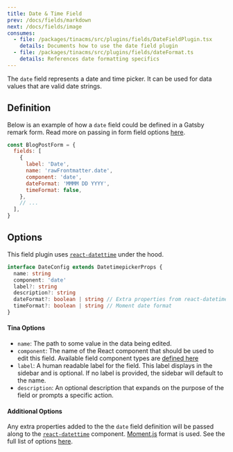```yaml
---
title: Date & Time Field
prev: /docs/fields/markdown
next: /docs/fields/image
consumes:
  - file: /packages/tinacms/src/plugins/fields/DateFieldPlugin.tsx
    details: Documents how to use the date field plugin
  - file: /packages/tinacms/src/plugins/fields/dateFormat.ts
    details: References date formatting specifics
---
```


The `date` field represents a date and time picker. It can be used for data values that are valid date strings.

## Definition

Below is an example of how a `date` field could be defined in a Gatsby remark form. Read more on passing in form field options [here](/docs/gatsby/markdown#customizing-remark-forms).

```javascript
const BlogPostForm = {
  fields: [
    {
      label: 'Date',
      name: 'rawFrontmatter.date',
      component: 'date',
      dateFormat: 'MMMM DD YYYY',
      timeFormat: false,
    },
    // ...
  ],
}
```

## Options

This field plugin uses [`react-datettime`](https://www.npmjs.com/package/react-datetime) under the hood.

```typescript
interface DateConfig extends DatetimepickerProps {
  name: string
  component: 'date'
  label?: string
  description?: string
  dateFormat?: boolean | string // Extra properties from react-datetime
  timeFormat?: boolean | string // Moment date format
}
```

#### Tina Options

- `name`: The path to some value in the data being edited.
- `component`: The name of the React component that should be used to edit this field. Available field component types are [defined here](/docs/concepts/fields#field-types)
- `label`: A human readable label for the field. This label displays in the sidebar and is optional. If no label is provided, the sidebar will default to the name.
- `description`: An optional description that expands on the purpose of the field or prompts a specific action.

#### Additional Options

Any extra properties added to the the `date` field definition will be passed along to the [`react-datettime`](https://www.npmjs.com/package/react-datetime) component. [Moment.js](https://momentjs.com/docs/#/displaying/format/) format is used. See the full list of options [here](https://www.npmjs.com/package/react-datetime#api).
